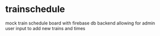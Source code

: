 # trainschedule
mock train schedule board with firebase db backend allowing for admin user input to add new trains and times
